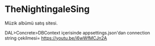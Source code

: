 # TheNightingaleSing
Müzik albümü satış sitesi.

DAL>Concrete>DBContext içerisinde appsettings.json'dan connection string çekilmesi= https://youtu.be/i6wWfMCJn2A
